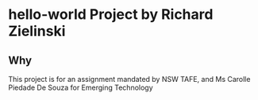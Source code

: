 # hello-world Project by Richard Zielinski
## Why
This project is for an assignment mandated by NSW TAFE, and Ms Carolle Piedade De Souza for Emerging Technology
